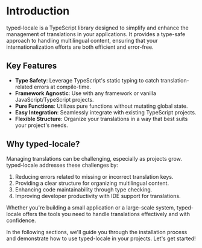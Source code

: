 # Introduction

typed-locale is a TypeScript library designed to simplify and enhance the management of translations in your applications. It provides a type-safe approach to handling multilingual content, ensuring that your internationalization efforts are both efficient and error-free.

## Key Features

- **Type Safety**: Leverage TypeScript's static typing to catch translation-related errors at compile-time.
- **Framework Agnostic**: Use with any framework or vanilla JavaScript/TypeScript projects.
- **Pure Functions**: Utilizes pure functions without mutating global state.
- **Easy Integration**: Seamlessly integrate with existing TypeScript projects.
- **Flexible Structure**: Organize your translations in a way that best suits your project's needs.

## Why typed-locale?

Managing translations can be challenging, especially as projects grow. typed-locale addresses these challenges by:

1. Reducing errors related to missing or incorrect translation keys.
2. Providing a clear structure for organizing multilingual content.
3. Enhancing code maintainability through type checking.
4. Improving developer productivity with IDE support for translations.

Whether you're building a small application or a large-scale system, typed-locale offers the tools you need to handle translations effectively and with confidence.

In the following sections, we'll guide you through the installation process and demonstrate how to use typed-locale in your projects. Let's get started!

